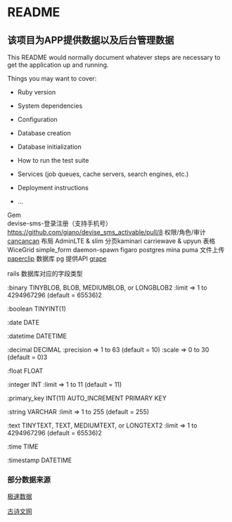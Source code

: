# README

## 该项目为APP提供数据以及后台管理数据

This README would normally document whatever steps are necessary to get the
application up and running.

Things you may want to cover:

* Ruby version

* System dependencies

* Configuration

* Database creation

* Database initialization

* How to run the test suite

* Services (job queues, cache servers, search engines, etc.)

* Deployment instructions

* ...

Gem  
devise-sms-登录注册（支持手机号）https://github.com/giano/devise_sms_activable/pull/8
权限/角色/审计 [cancancan](https://github.com/CanCanCommunity/cancancan)
布局 AdminLTE   & slim
分页kaminari
carriewave & upyun
表格WiceGrid
simple_form
daemon-spawn
figaro
postgres
mina
puma
文件上传 [paperclip](https://github.com/thoughtbot/paperclip)
数据库 pg
提供API [grape](https://github.com/ruby-grape/grape)

rails 数据库对应的字段类型

:binary TINYBLOB, BLOB, MEDIUMBLOB, or LONGBLOB2 :limit => 1 to 4294967296 (default = 65536)2

:boolean TINYINT(1)

:date DATE

:datetime DATETIME

:decimal DECIMAL :precision => 1 to 63 (default = 10) :scale => 0 to 30 (default = 0)3

:float FLOAT

:integer INT :limit => 1 to 11 (default = 11)

:primary_key INT(11) AUTO_INCREMENT PRIMARY KEY

:string VARCHAR :limit => 1 to 255 (default = 255)

:text TINYTEXT, TEXT, MEDIUMTEXT, or LONGTEXT2 :limit => 1 to 4294967296 (default = 65536)2

:time TIME

:timestamp DATETIME


### 部分数据来源

  [极速数据](https://www.jisuapi.com/)

  [古诗文网](https://www.gushiwen.org/)
